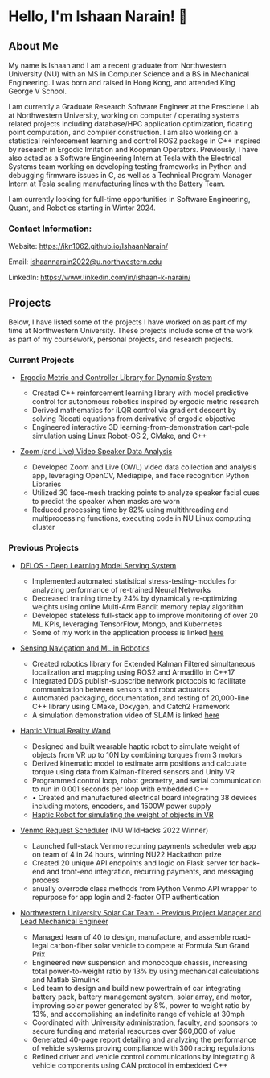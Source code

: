 # Hello, I'm Ishaan Narain! 👋

## About Me
My name is Ishaan and I am a recent graduate from Northwestern University (NU) with an MS in Computer Science and a BS in Mechanical Engineering. I was born and raised in Hong Kong, and attended King George V School.

I am currently a Graduate Research Software Engineer at the Presciene Lab at Northwestern University, working on computer / operating systems related projects including database/HPC application optimization, floating point computation, and compiler construction. I am also working on a statistical reinforcement learning and control ROS2 package in C++ inspired by research in Ergodic Imitation and Koopman Operators. Previously, I have also acted as a Software Engineering Intern at Tesla with the Electrical Systems team working on developing testing frameworks in Python and debugging firmware issues in C, as well as a Technical Program Manager Intern at Tesla scaling manufacturing lines with the Battery Team.

I am currently looking for full-time opportunities in Software Engineering, Quant, and Robotics starting in Winter 2024.

### Contact Information:
Website: https://ikn1062.github.io/IshaanNarain/

Email: ishaannarain2022@u.northwestern.edu

LinkedIn: https://www.linkedin.com/in/ishaan-k-narain/

## Projects
Below, I have listed some of the projects I have worked on as part of my time at Northwestern University. These projects include some of the work as part of my coursework, personal projects, and research projects.


### Current Projects

- [Ergodic Metric and Controller Library for Dynamic System](https://github.com/ikn1062/roboti-irl/)
  - Created C++ reinforcement learning library with model predictive control for autonomous robotics inspired by ergodic metric research
  - Derived mathematics for iLQR control via gradient descent by solving Riccati equations from derivative of ergodic objective
  - Engineered interactive 3D learning-from-demonstration cart-pole simulation using Linux Robot-OS 2, CMake, and C++

- [Zoom (and Live) Video Speaker Data Analysis](https://github.com/ikn1062/video_analysis)
  - Developed Zoom and Live (OWL) video data collection and analysis app, leveraging OpenCV, Mediapipe, and face recognition Python Libraries
  - Utilized 30 face-mesh tracking points to analyze speaker facial cues to predict the speaker when masks are worn
  - Reduced processing time by 82% using multithreading and multiprocessing functions, executing code in NU Linux computing cluster

### Previous Projects

- [DELOS - Deep Learning Model Serving System](https://www.mccormick.northwestern.edu/research/deep-learning/projects/delos/)
  - Implemented automated statistical stress-testing-modules for analyzing performance of re-trained Neural Networks
  - Decreased training time by 24% by dynamically re-optimizing weights using online Multi-Arm Bandit memory replay algorithm
  - Developed stateless full-stack app to improve monitoring of over 20 ML KPIs, leveraging TensorFlow, Mongo, and Kubernetes
  - Some of my work in the application process is linked [here](https://github.com/ikn1062/nu-cdl-delos)

- [Sensing Navigation and ML in Robotics](https://github.com/ikn1062/turtlebot-slam/)
  - Created robotics library for Extended Kalman Filtered simultaneous localization and mapping using ROS2 and Armadillo in C++17
  - Integrated DDS publish-subscribe network protocols to facilitate communication between sensors and robot actuators
  - Automated packaging, documentation, and testing of 20,000-line C++ library using CMake, Doxygen, and Catch2 Framework
  - A simulation demonstration video of SLAM is linked [here](https://youtu.be/QlarJMluz2w)

- [Haptic Virtual Reality Wand](https://www.mccormick.northwestern.edu/news/articles/2022/06/design-studio-students-show-off-high-performance-robots/)
  - Designed and built wearable haptic robot to simulate weight of objects from VR up to 10N by combining torques from 3 motors
  - Derived kinematic model to estimate arm positions and calculate torque using data from Kalman-filtered sensors and Unity VR
  - Programmed control loop, robot geometry, and serial communication to run in 0.001 seconds per loop with embedded C++
  - •	Created and manufactured electrical board integrating 38 devices including motors, encoders, and 1500W power supply
  - [Haptic Robot for simulating the weight of objects in VR](https://github.com/ikn1062/vr-wand-robot)

- [Venmo Request Scheduler](https://github.com/mikeluvin/venmo-scheduler) (NU WildHacks 2022 Winner)
  -  Launched full-stack Venmo recurring payments scheduler web app on team of 4 in 24 hours, winning NU22 Hackathon prize
  -  Created 20 unique API endpoints and logic on Flask server for back-end and front-end integration, recurring payments, and messaging process
  -  anually overrode class methods from Python Venmo API wrapper to repurpose for app login and 2-factor OTP authentication

- [Northwestern University Solar Car Team - Previous Project Manager and Lead Mechanical Engineer](https://nusolar.org)
  - Managed team of 40 to design, manufacture, and assemble road-legal carbon-fiber solar vehicle to compete at Formula Sun Grand Prix
  - Engineered new suspension and monocoque chassis, increasing total power-to-weight ratio by 13% by using mechanical calculations and Matlab Simulink
  -  Led team to design and build new powertrain of car integrating battery pack, battery management system, solar array, and motor, improving solar power generated by 8%, power to weight ratio by 13%, and accomplishing an indefinite range of vehicle at 30mph
  -  Coordinated with University administration, faculty, and sponsors to secure funding and material resources over $60,000 of value
  -  Generated 40-page report detailing and analyzing the performance of vehicle systems proving compliance with 300 racing regulations
  - Refined driver and vehicle control communications by integrating 8 vehicle components using CAN protocol in embedded C++ 

